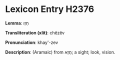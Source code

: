 # Lexicon Entry H2376

**Lemma**: חֵזֵו

**Transliteration (xlit)**: chêzêv

**Pronunciation**: khay'-zev

**Description**:
(Aramaic) from חֲזָא; a sight; look, vision.
